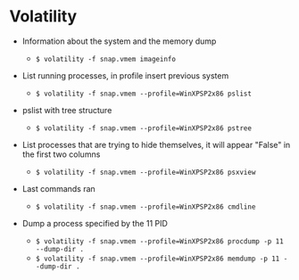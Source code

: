 # Volatility


* Information about the system and the memory dump
	* `$ volatility -f snap.vmem imageinfo`

* List running processes, in profile insert previous system
	* `$ volatility -f snap.vmem --profile=WinXPSP2x86 pslist`

* pslist with tree structure
	* `$ volatility -f snap.vmem --profile=WinXPSP2x86 pstree`

* List processes that are trying to hide themselves, it will appear "False" in the first two columns
	* `$ volatility -f snap.vmem --profile=WinXPSP2x86 psxview`


* Last commands ran
	* `$ volatility -f snap.vmem --profile=WinXPSP2x86 cmdline`


* Dump a process specified by the 11 PID
	* `$ volatility -f snap.vmem --profile=WinXPSP2x86 procdump -p 11 --dump-dir .`
	* `$ volatility -f snap.vmem --profile=WinXPSP2x86 memdump -p 11 --dump-dir .`
